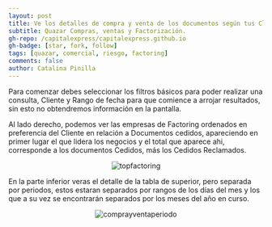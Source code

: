 ```yaml
---
layout: post
title: Ve los detalles de compra y venta de los documentos según tus Clientes, de manera organizada y eficiente.
subtitle: Quazar Compras, ventas y Factorización. 
gh-repo: /capitalexpress/capitalexpress.github.io
gh-badge: [star, fork, follow]
tags: [quazar, comercial, riesgo, factoring]
comments: false
author: Catalina Pinilla
---
```

Para comenzar debes seleccionar los filtros básicos para poder realizar una consulta, Cliente y Rango de fecha para que comience a arrojar resultados, sin esto no obtendremos información en la pantalla.

Al lado derecho, podemos ver las empresas de Factoring ordenados en preferencia del Cliente en relación a Documentos cedidos, apareciendo en primer lugar el que lidera los negocios y el total que aparece ahi, corresponde a los documentos Cedidos, más los Cedidos Reclamados.

<p align="center">
  <img src="https://cdn.capitalexpress.cl/img/topfactoring2.png" alt="topfactoring">
</p>

En la parte inferior veras el detalle de la tabla de superior, pero separada por periodos, estos estaran separados por rangos de los días del mes y los que a su vez se encontrarán separados por los meses del año en curso.

<p align="center">
  <img src="https://cdn.capitalexpress.cl/img/comprayventaperiodo3.png" alt="comprayventaperiodo">
</p>
